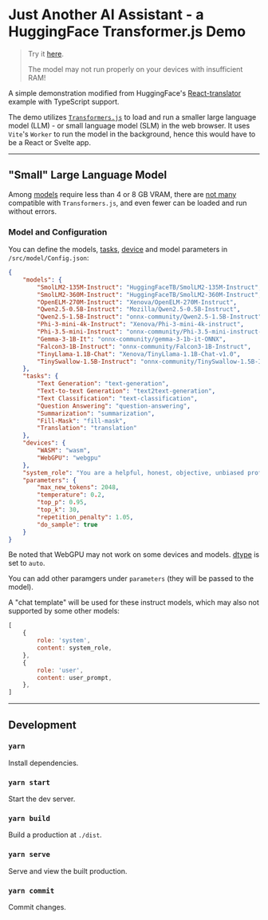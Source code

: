 # Just Another AI Assistant - a HuggingFace Transformer.js Demo

> Try it [here](https://alankrantas.github.io/just-another-ai-assistant-huggingface-transformers-js/).
>
> The model may not run properly on your devices with insufficient RAM!

A simple demonstration modified from HuggingFace's [React-translator](https://github.com/huggingface/transformers.js/tree/main/examples/react-translator) example with TypeScript support.

The demo utilizes [`Transformers.js`](https://huggingface.co/docs/transformers.js/index) to load and run a smaller large language model (LLM) - or small language model (SLM) in the web browser. It uses `Vite`'s `Worker` to run the model in the background, hence this would have to be a React or Svelte app.

---

## "Small" Large Language Model

Among [models](https://llm.extractum.io/list/) require less than 4 or 8 GB VRAM, there are [not many](https://huggingface.co/models?pipeline_tag=text-generation&library=transformers.js&sort=trending) compatible with `Transformers.js`, and even fewer can be loaded and run without errors.

### Model and Configuration

You can define the models, [tasks](https://huggingface.co/docs/transformers.js/main/en/index#tasks), [device](https://github.com/huggingface/transformers.js/blob/main/src/utils/devices.js) and model parameters in `/src/model/Config.json`:

```json
{
    "models": {
        "SmolLM2-135M-Instruct": "HuggingFaceTB/SmolLM2-135M-Instruct",
        "SmolLM2-360M-Instruct": "HuggingFaceTB/SmolLM2-360M-Instruct",
        "OpenELM-270M-Instruct": "Xenova/OpenELM-270M-Instruct",
        "Qwen2.5-0.5B-Instruct": "Mozilla/Qwen2.5-0.5B-Instruct",
        "Qwen2.5-1.5B-Instruct": "onnx-community/Qwen2.5-1.5B-Instruct",
        "Phi-3-mini-4k-Instruct": "Xenova/Phi-3-mini-4k-instruct",
        "Phi-3.5-mini-Instruct": "onnx-community/Phi-3.5-mini-instruct-onnx-web",
        "Gemma-3-1B-It": "onnx-community/gemma-3-1b-it-ONNX",
        "Falcon3-1B-Instruct": "onnx-community/Falcon3-1B-Instruct",
        "TinyLlama-1.1B-Chat": "Xenova/TinyLlama-1.1B-Chat-v1.0",
        "TinySwallow-1.5B-Instruct": "onnx-community/TinySwallow-1.5B-Instruct-ONNX"
    },
    "tasks": {
        "Text Generation": "text-generation",
        "Text-to-text Generation": "text2text-generation",
        "Text Classification": "text-classification",
        "Question Answering": "question-answering",
        "Summarization": "summarization",
        "Fill-Mask": "fill-mask",
        "Translation": "translation"
    },
    "devices": {
        "WASM": "wasm",
        "WebGPU": "webgpu"
    },
    "system_role": "You are a helpful, honest, objective, unbiased professional expert assistant. Be concise and to the point. Use the same language of the user and format your responses.",
    "parameters": {
        "max_new_tokens": 2048,
        "temperature": 0.2,
        "top_p": 0.95,
        "top_k": 30,
        "repetition_penalty": 1.05,
        "do_sample": true
    }
}
```

Be noted that WebGPU may not work on some devices and models. [dtype](https://github.com/huggingface/transformers.js/blob/main/src/utils/dtypes.js) is set to `auto`.

You can add other paramgers under `parameters` (they will be passed to the model).

A "chat template" will be used for these instruct models, which may also not supported by some other models:

```js
[
    {
        role: 'system',
        content: system_role,
    },
    {
        role: 'user',
        content: user_prompt,
    },
]
```

---

## Development

### `yarn`

Install dependencies.

### `yarn start`

Start the dev server.

### `yarn build`

Build a production at `./dist`.

### `yarn serve`

Serve and view the built production.

### `yarn commit`

Commit changes.
